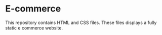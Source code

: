 # E-commerce
This repository contains HTML and CSS files. These files displays a fully static e commerce website.
